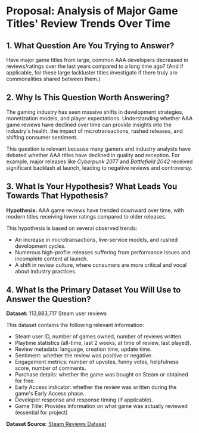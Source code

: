 # Proposal: Analysis of Major Game Titles' Review Trends Over Time

## 1. What Question Are You Trying to Answer?

Have major game titles from large, common AAA developers decreased in reviews/ratings over the last years compared to a long time ago? (And if applicable, for these large lackluster titles investigate if there truly are commonalities shared between them.)

## 2. Why Is This Question Worth Answering?

The gaming industry has seen massive shifts in development strategies, monetization models, and player expectations. Understanding whether AAA game reviews have declined over time can provide insights into the industry's health, the impact of microtransactions, rushed releases, and shifting consumer sentiment.

This question is relevant because many gamers and industry analysts have debated whether AAA titles have declined in quality and reception. For example, major releases like *Cyberpunk 2077* and *Battlefield 2042* received significant backlash at launch, leading to negative reviews and controversy.

## 3. What Is Your Hypothesis? What Leads You Towards That Hypothesis?

**Hypothesis:** AAA game reviews have trended downward over time, with modern titles receiving lower ratings compared to older releases.

This hypothesis is based on several observed trends:
- An increase in microtransactions, live-service models, and rushed development cycles.
- Numerous high-profile releases suffering from performance issues and incomplete content at launch.
- A shift in review culture, where consumers are more critical and vocal about industry practices.

## 4. What Is the Primary Dataset You Will Use to Answer the Question?

**Dataset:** 113,883,717 Steam user reviews

This dataset contains the following relevant information:
- Steam user ID, number of games owned, number of reviews written.
- Playtime statistics (all-time, last 2 weeks, at time of review, last played).
- Review metadata: language, creation time, update time.
- Sentiment: whether the review was positive or negative.
- Engagement metrics: number of upvotes, funny votes, helpfulness score, number of comments.
- Purchase details: whether the game was bought on Steam or obtained for free.
- Early Access indicator: whether the review was written during the game's Early Access phase.
- Developer response and response timing (if applicable).
- Game Title: Provides information on what game was actually reviewed (essential for project)

**Dataset Source:** [Steam Reviews Dataset](https://www.kaggle.com/datasets)

